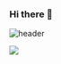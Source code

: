### Hi there 👋

![header](https://capsule-render.vercel.app/api?type=Cylinder&color=timeGradient&height=200&section=header&text=linjuuu&fontSize=100)

<img src="https://img.shields.io/badge/Python-#3776AB?style=flat-square&logo=Python&logoColor=white"/>

<!--
**linjuuu/linjuuu** is a ✨ _special_ ✨ repository because its `README.md` (this file) appears on your GitHub profile.

Here are some ideas to get you started:

- 🔭 I’m currently working on ...
- 🌱 I’m currently learning ...
- 👯 I’m looking to collaborate on ...
- 🤔 I’m looking for help with ...
- 💬 Ask me about ...
- 📫 How to reach me: ...
- 😄 Pronouns: ...
- ⚡ Fun fact: ...
-->
